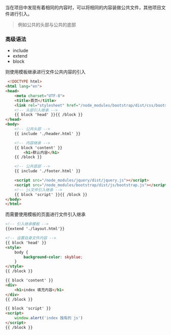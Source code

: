 当在项目中发现有着相同的内容时，可以将相同的内容装做公共文件，其他项目文件进行引入。

> 例如公共的头部与公共的底部



### 高级语法

+ include
+ extend
+ block



则使用模板继承进行文件公共内容的引入
```html
 <!DOCTYPE html>
<html lang="en">
<head>
	<meta charset="UTF-8">
	<title>首页</title>
	<link rel="stylesheet" href="/node_modules/bootstrap/dist/css/bootstrap.css">
	<!-- 头部引入继承 -->
	{{ block 'head' }}{{ /block }}
</head>
<body>
	<!-- 公共头部 -->
	{{ include './header.html' }}

	<!-- 内容继承 -->
	{{ block 'content' }} 
		<h1>默认内容</h1> 
	{{ /block }}

	<!-- 公共底部 -->
	{{ include './footer.html' }}

	<script src="/node_modules/jquery/dist/jquery.js"></script>
	<script src="/node_modules/bootstrap/dist/js/bootstrap.js"></script>
	<!-- js文件引入继承 -->
	{{ block 'script' }}{{ /block }}	
</body>
</html>
```

而需要使用模板的页面进行文件引入继承
```html
<!-- 引入继承模板 -->
{{extend './layout.html'}}

<!-- 设置自身文件内容 -->
{{ block 'head' }}
<style>
	body {
		background-color: skyblue;
	}
</style>
{{ /block }}

{{ block 'content' }}
<div>
	<h1>index 填充内容</h1>
</div>
{{ /block }}

{{ block 'script' }}
<script>
	window.alert('index 独有的 js')
</script>
{{ /block }}

```

